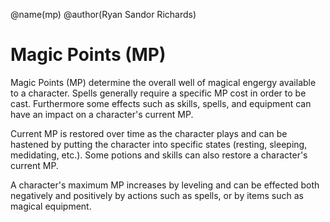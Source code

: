 @name(mp)
@author(Ryan Sandor Richards)

# Magic Points (MP)
Magic Points (MP) determine the overall well of magical engergy available to
a character. Spells generally require a specific MP cost in order to be cast.
Furthermore some effects such as skills, spells, and equipment can have an
impact on a character's current MP.

Current MP is restored over time as the character plays and can be hastened by
putting the character into specific states (resting, sleeping, medidating,
etc.). Some potions and skills can also restore a character's current MP.

A character's maximum MP increases by leveling and can be effected both
negatively and positively by actions such as spells, or by items such as
magical equipment.
